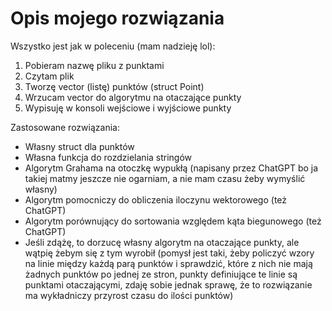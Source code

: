 # Opis mojego rozwiązania

Wszystko jest jak w poleceniu (mam nadzieję lol):
1. Pobieram nazwę pliku z punktami
2. Czytam plik
3. Tworzę vector (listę) punktów (struct Point)
4. Wrzucam vector do algorytmu na otaczające punkty
5. Wypisuję w konsoli wejściowe i wyjściowe punkty

Zastosowane rozwiązania:
- Własny struct dla punktów
- Własna funkcja do rozdzielania stringów
- Algorytm Grahama na otoczkę wypukłą (napisany przez ChatGPT bo ja takiej matmy jeszcze nie ogarniam, a nie mam czasu żeby wymyślić własny)
- Algorytm pomocniczy do obliczenia iloczynu wektorowego (też ChatGPT)
- Algorytm porównujący do sortowania względem kąta biegunowego (też ChatGPT)
- Jeśli zdążę, to dorzucę własny algorytm na otaczające punkty, ale wątpię żebym się z tym wyrobił (pomysł jest taki, żeby policzyć wzory na linie między każdą parą punktów i sprawdzić, które z nich nie mają żadnych punktów po jednej ze stron, punkty definiujące te linie są punktami otaczającymi, zdaję sobie jednak sprawę, że to rozwiązanie ma wykładniczy przyrost czasu do ilości punktów)
